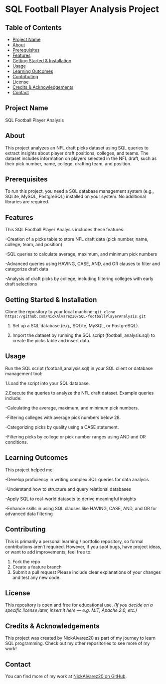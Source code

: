 # SQL Football Player Analysis Project
## Table of Contents
- [Project Name](#project-name)
- [About](#about)
- [Prerequisites](#prerequisites)
- [Features](#features)
- [Getting Started & Installation](#getting-started--installation)
- [Usage](#usage)
- [Learning Outcomes](#learning-outcomes)
- [Contributing](#contributing)
- [License](#license)
- [Credits & Acknowledgements](#credits--acknowledgements)
- [Contact](#contact)
## Project Name
SQL Football Player Analysis
## About
This project analyzes an NFL draft picks dataset using SQL queries to extract insights about player draft positions, colleges, and teams. The dataset includes information on players selected in the NFL draft, such as their pick number, name, college, drafting team, and position.
## Prerequisites
To run this project, you need a SQL database management system (e.g., SQLite, MySQL, PostgreSQL) installed on your system.
No additional libraries are required.
## Features
This SQL Football Player Analysis includes these features:

-Creation of a picks table to store NFL draft data (pick number, name, college, team, and position)

-SQL queries to calculate average, maximum, and minimum pick numbers

-Advanced queries using HAVING, CASE, AND, and OR clauses to filter and categorize draft data

-Analysis of draft picks by college, including filtering colleges with early draft selections

## Getting Started & Installation
Clone the repository to your local machine:
`git clone https://github.com/NickAlvarez20/SQL-footballPlayerAnalysis.git`

1. Set up a SQL database (e.g., SQLite, MySQL, or PostgreSQL).
   
2. Import the dataset by running the SQL script (football_analysis.sql) to create the picks table and insert data.
   
## Usage
Run the SQL script (football_analysis.sql) in your SQL client or database management tool:

1.Load the script into your SQL database.

2.Execute the queries to analyze the NFL draft dataset. Example queries include:

-Calculating the average, maximum, and minimum pick numbers.

-Filtering colleges with average pick numbers below 28.

-Categorizing picks by quality using a CASE statement.

-Filtering picks by college or pick number ranges using AND and OR conditions.

## Learning Outcomes
This project helped me:

-Develop proficiency in writing complex SQL queries for data analysis

-Understand how to structure and query relational databases

-Apply SQL to real-world datasets to derive meaningful insights

-Enhance skills in using SQL clauses like HAVING, CASE, AND, and OR for advanced data filtering

## Contributing
This is primarily a personal learning / portfolio repository, so formal contributions aren’t required. However, if you spot bugs, have project ideas, or want to add improvements, feel free to:
1. Fork the repo
2. Create a feature branch
3. Submit a pull request Please include clear explanations of your changes and test any new code.
## License
This repository is open and free for educational use.
*(If you decide on a specific license later, insert it here — e.g. MIT, Apache 2.0, etc.)*
## Credits & Acknowledgements
This project was created by NickAlvarez20 as part of my journey to learn SQL programming. Check out my other repositories to see more of my work!
## Contact
You can find more of my work at [NickAlvarez20 on GitHub](https://github.com/NickAlvarez20).

